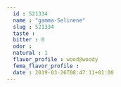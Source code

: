 ```yaml
---
  id : 521334
  name : "gamma-Selinene"
  slug : 521334
  taste : 
  bitter : 0
  odor : 
  natural : 1
  flavor_profile : wood@woody
  fema_flavor_profile : 
  date : 2019-03-26T08:47:11+01:00
---
```



